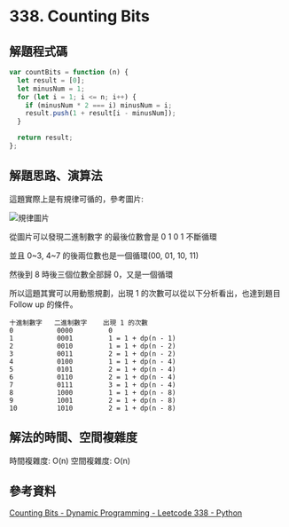 # 338. Counting Bits

## 解題程式碼

```javascript
var countBits = function (n) {
  let result = [0];
  let minusNum = 1;
  for (let i = 1; i <= n; i++) {
    if (minusNum * 2 === i) minusNum = i;
    result.push(1 + result[i - minusNum]);
  }

  return result;
};
```

## 解題思路、演算法

這題實際上是有規律可循的，參考圖片:

![規律圖片](https://hackmd.io/_uploads/Sk241e2wn.png)

從圖片可以發現二進制數字 的最後位數會是 0 1 0 1 不斷循環

並且 0~3, 4~7 的後兩位數也是一個循環(00, 01, 10, 11)

然後到 8 時後三個位數全部歸 0，又是一個循環

所以這題其實可以用動態規劃，出現 1 的次數可以從以下分析看出，也達到題目 Follow up 的條件。

```
十進制數字   二進制數字    出現 1 的次數
0           0000         0
1           0001         1 = 1 + dp(n - 1)
2           0010         1 = 1 + dp(n - 2)
3           0011         2 = 1 + dp(n - 2)
4           0100         1 = 1 + dp(n - 4)
5           0101         2 = 1 + dp(n - 4)
6           0110         2 = 1 + dp(n - 4)
7           0111         3 = 1 + dp(n - 4)
8           1000         1 = 1 + dp(n - 8)
9           1001         2 = 1 + dp(n - 8)
10          1010         2 = 1 + dp(n - 8)
```

## 解法的時間、空間複雜度

時間複雜度: O(n)
空間複雜度: O(n)

## 參考資料

[Counting Bits - Dynamic Programming - Leetcode 338 - Python](https://youtu.be/RyBM56RIWrM)
